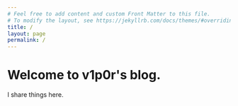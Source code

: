 ```yaml
---
# Feel free to add content and custom Front Matter to this file.
# To modify the layout, see https://jekyllrb.com/docs/themes/#overriding-theme-defaults
title: /
layout: page
permalink: /
---
```


# Welcome to v1p0r's blog.
I share things here.
